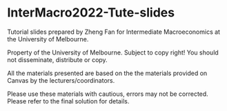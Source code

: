 # InterMacro2022-Tute-slides

Tutorial slides prepared by Zheng Fan for Intermediate Macroeconomics at the University of Melbourne. 

Property of the University of Melbourne. Subject to copy right! You should not disseminate, distribute or copy.

All the materials presented are based on the the materials provided on Canvas by the lecturers/coordinators.

Please use these materials with cautious, errors may not be corrected. Please refer to the final solution for details.
